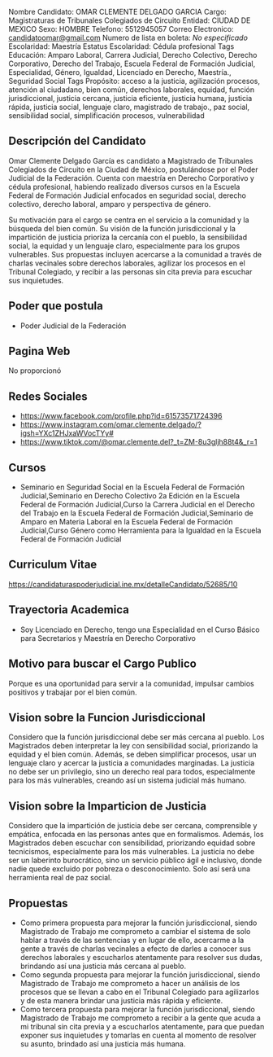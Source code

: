Nombre Candidato: OMAR CLEMENTE DELGADO GARCIA
Cargo: Magistraturas de Tribunales Colegiados de Circuito
Entidad: CIUDAD DE MEXICO
Sexo: HOMBRE
Telefono: 5512945057
Correo Electronico: candidatoomar@gmail.com
Numero de lista en boleta: *No especificado*
Escolaridad: Maestría
Estatus Escolaridad: Cédula profesional
Tags Educación: Amparo Laboral, Carrera Judicial, Derecho Colectivo, Derecho Corporativo, Derecho del Trabajo, Escuela Federal de Formación Judicial, Especialidad, Género, Igualdad, Licenciado en Derecho, Maestría., Seguridad Social
Tags Propósito: acceso a la justicia, agilización procesos, atención al ciudadano, bien común, derechos laborales, equidad, función jurisdiccional, justicia cercana, justicia eficiente, justicia humana, justicia rápida, justicia social, lenguaje claro, magistrado de trabajo., paz social, sensibilidad social, simplificación procesos, vulnerabilidad


## Descripción del Candidato 

Omar Clemente Delgado García es candidato a Magistrado de Tribunales Colegiados de Circuito en la Ciudad de México, postulándose por el Poder Judicial de la Federación. Cuenta con maestría en Derecho Corporativo y cédula profesional, habiendo realizado diversos cursos en la Escuela Federal de Formación Judicial enfocados en seguridad social, derecho colectivo, derecho laboral, amparo y perspectiva de género.

Su motivación para el cargo se centra en el servicio a la comunidad y la búsqueda del bien común.  Su visión de la función jurisdiccional y la impartición de justicia prioriza la cercanía con el pueblo, la sensibilidad social, la equidad y un lenguaje claro, especialmente para los grupos vulnerables. Sus propuestas incluyen acercarse a la comunidad a través de charlas vecinales sobre derechos laborales, agilizar los procesos en el Tribunal Colegiado, y recibir a las personas sin cita previa para escuchar sus inquietudes.


## Poder que postula

- Poder Judicial de la Federación


## Pagina Web

No proporcionó


## Redes Sociales

- https://www.facebook.com/profile.php?id=61573571724396
- https://www.instagram.com/omar.clemente.delgado/?igsh=YXc1ZHJxaWVocTYy#
- https://www.tiktok.com/@omar.clemente.del?_t=ZM-8u3gljh88t4&_r=1


## Cursos

- Seminario en Seguridad Social en la Escuela Federal de Formación Judicial,Seminario en Derecho Colectivo 2a Edición en la Escuela Federal de Formación Judicial,Curso la Carrera Judicial en el Derecho del Trabajo en la Escuela Federal de Formación Judicial,Seminario de Amparo en Materia Laboral en la Escuela Federal de Formación Judicial,Curso Género como Herramienta para la Igualdad en la Escuela Federal de Formación Judicial


## Curriculum Vitae

https://candidaturaspoderjudicial.ine.mx/detalleCandidato/52685/10


## Trayectoria Academica

- Soy Licenciado en Derecho, tengo una Especialidad en el Curso Básico para Secretarios y Maestría en Derecho Corporativo


## Motivo para buscar el Cargo Publico

Porque es una oportunidad para servir a la comunidad, impulsar cambios positivos y trabajar por el bien común.


## Vision sobre la Funcion Jurisdiccional

Considero que la función jurisdiccional debe ser más cercana al pueblo. Los Magistrados deben interpretar la ley con sensibilidad social, priorizando la equidad y el bien común. Además, se deben simplificar procesos, usar un lenguaje claro y acercar la justicia a comunidades marginadas. La justicia no debe ser un privilegio, sino un derecho real para todos, especialmente para los más vulnerables, creando así un sistema judicial más humano.


## Vision sobre la Imparticion de Justicia

Considero que la impartición de justicia debe ser cercana, comprensible y empática, enfocada en las personas antes que en formalismos. Además, los Magistrados deben escuchar con sensibilidad, priorizando equidad sobre tecnicismos, especialmente para los más vulnerables. La justicia no debe ser un laberinto burocrático, sino un servicio público ágil e inclusivo, donde nadie quede excluido por pobreza o desconocimiento. Solo así será una herramienta real de paz social.


## Propuestas

- Como primera propuesta para mejorar la función jurisdiccional, siendo Magistrado de Trabajo me comprometo a cambiar el sistema de solo hablar a través de las sentencias y en lugar de ello, acercarme a la gente a través de charlas vecinales a efecto de darles a conocer sus derechos laborales y escucharlos atentamente para resolver sus dudas, brindando así una justicia más cercana al pueblo.
- Como segunda propuesta para mejorar la función jurisdiccional, siendo Magistrado de Trabajo me comprometo a hacer un análisis de los procesos que se llevan a cabo en el Tribunal Colegiado para agilizarlos y de esta manera brindar una justicia más rápida y eficiente.
- Como tercera propuesta para mejorar la función jurisdiccional, siendo Magistrado de Trabajo me comprometo a recibir a la gente que acuda a mi tribunal sin cita previa y a escucharlos atentamente, para que puedan exponer sus inquietudes y tomarlas en cuenta al momento de resolver su asunto, brindado así una justicia más humana.


